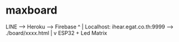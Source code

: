 # maxboard

LINE --> Heroku --> Firebase
                       ^
                       |
                    Localhost: ihear.egat.co.th:9999 --> ./board/xxxx.html
                                                                |
                                                                v
                                                          ESP32 + Led Matrix